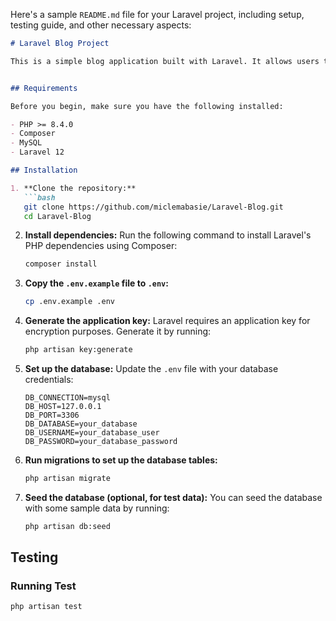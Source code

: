 Here's a sample `README.md` file for your Laravel project, including setup, testing guide, and other necessary aspects:

```markdown
# Laravel Blog Project

This is a simple blog application built with Laravel. It allows users to create, update, and delete posts, as well as leave comments on posts. The project includes user authentication, post management, and comment features.


## Requirements

Before you begin, make sure you have the following installed:

- PHP >= 8.4.0
- Composer
- MySQL
- Laravel 12

## Installation

1. **Clone the repository:**
   ```bash
   git clone https://github.com/miclemabasie/Laravel-Blog.git
   cd Laravel-Blog
   ```

2. **Install dependencies:**
   Run the following command to install Laravel's PHP dependencies using Composer:
   ```bash
   composer install
   ```

3. **Copy the `.env.example` file to `.env`:**
   ```bash
   cp .env.example .env
   ```

4. **Generate the application key:**
   Laravel requires an application key for encryption purposes. Generate it by running:
   ```bash
   php artisan key:generate
   ```

5. **Set up the database:**
   Update the `.env` file with your database credentials:
   ```env
   DB_CONNECTION=mysql
   DB_HOST=127.0.0.1
   DB_PORT=3306
   DB_DATABASE=your_database
   DB_USERNAME=your_database_user
   DB_PASSWORD=your_database_password
   ```

6. **Run migrations to set up the database tables:**
   ```bash
   php artisan migrate
   ```

7. **Seed the database (optional, for test data):**
   You can seed the database with some sample data by running:
   ```bash
   php artisan db:seed
   ```


## Testing

### Running Test
```bash
php artisan test
```

